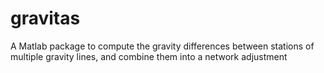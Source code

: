 # gravitas
A Matlab package to compute the gravity differences between stations of multiple gravity lines, and combine them into a network adjustment
